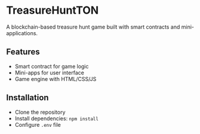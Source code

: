 # TreasureHuntTON

A blockchain-based treasure hunt game built with smart contracts and mini-applications.

## Features
- Smart contract for game logic
- Mini-apps for user interface
- Game engine with HTML/CSS/JS

## Installation
- Clone the repository
- Install dependencies: `npm install`
- Configure `.env` file
